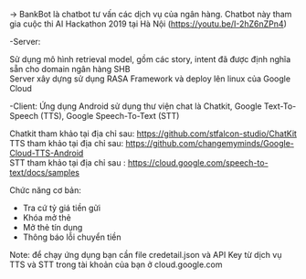 -> BankBot là chatbot tư vấn các dịch vụ của ngân hàng. Chatbot này tham gia cuộc thi AI Hackathon 2019 tại Hà Nội (https://youtu.be/I-2hZ6nZPn4)

-Server:

Sử dụng mô hình retrieval model, gồm các story, intent đã được định nghĩa sẵn cho domain ngân hàng SHB <br />
Server xây dựng sử dụng RASA Framework và deploy lên linux của Google Cloud

-Client:
Ứng dụng Android sử dụng thư viện chat là Chatkit, Google Text-To-Speech (TTS), Google Speech-To-Text (STT)

Chatkit tham khảo tại địa chỉ sau: https://github.com/stfalcon-studio/ChatKit <br />
TTS tham khảo tại địa chỉ sau: https://github.com/changemyminds/Google-Cloud-TTS-Android <br />
STT tham khảo tại địa chỉ sau : https://cloud.google.com/speech-to-text/docs/samples <br />



Chức năng cơ bản:

- Tra cứ tỷ giá tiền gửi
- Khóa mở thẻ
- Mở thẻ tín dụng
- Thông báo lỗi chuyển tiền

Note: để chạy ứng dụng bạn cần file credetail.json và API Key từ dịch vụ TTS và STT trong tài khoản của bạn ở cloud.google.com

